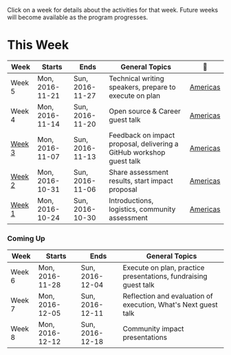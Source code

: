 Click on a week for details about the activities for that week. Future weeks will become available as the program progresses.

# This Week

Week                      | Starts            | Ends             | General Topics                                   | :movie_camera:
---                       | ---               | ---              | ---                                              | ---
Week 5                    | Mon, 2016-11-21   | Sun, 2016-11-27  | Technical writing speakers, prepare to execute on plan | [Americas](https://vimeo.com/192706314/ee4a9e52ab)
Week 4 | Mon, 2016-11-14   | Sun, 2016-11-20  | Open source & Career guest talk | [Americas](https://vimeo.com/191717669/51a2bcc1ea)
[Week 3](todos/week-3.md) | Mon, 2016-11-07   | Sun, 2016-11-13  | Feedback on impact proposal, delivering a GitHub workshop guest talk | [Americas](https://vimeo.com/190937198/b31e3851ce)
[Week 2](todos/week-2.md) | Mon, 2016-10-31   | Sun, 2016-11-06  | Share assessment results, start impact proposal  | [Americas](https://vimeo.com/189841336/d19c5b5fd1)
[Week 1](todos/week-1.md) | Mon, 2016-10-24   | Sun, 2016-10-30  | Introductions, logistics, community assessment   | [Americas](https://vimeo.com/188925293/e098c983fc)

### Coming Up

Week                      | Starts            | Ends             | General Topics
---                       | ---               | ---              | ---
Week 6                    | Mon, 2016-11-28   | Sun, 2016-12-04  | Execute on plan, practice presentations, fundraising guest talk
Week 7                    | Mon, 2016-12-05   | Sun, 2016-12-11  | Reflection and evaluation of execution, What's Next guest talk
Week 8                    | Mon, 2016-12-12   | Sun, 2016-12-18  | Community impact presentations
